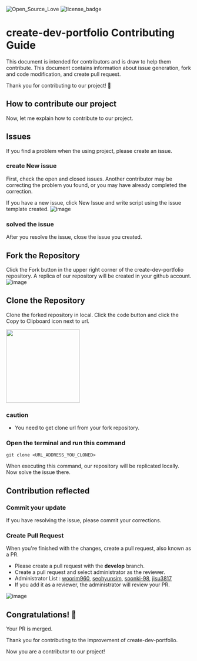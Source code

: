 ![Open_Source_Love](https://img.shields.io/badge/open&#09;source-❤-yellow)
![license_badge](https://img.shields.io/badge/license-MIT-green)


# create-dev-portfolio Contributing Guide

This document is intended for contributors and is draw to help them contribute.
This document contains information about issue generation, fork and code modification, and create pull request.

Thank you for contributing to our project! 👏


 ## How to contribute our project
 Now, let me explain how to contribute to our project.
 ## Issues
 If you find a problem when the using project, please create an issue.

 ### create New issue
 First, check the open and closed issues. Another contributor may be correcting the problem you found, or you may have already completed the correction.

 If you have a new issue, click New Issue and write script using the issue template created.
 ![image](https://user-images.githubusercontent.com/83394348/190107357-41ebd946-e2e9-4686-be63-3d9d890cfbff.png)


### solved the issue
After you resolve the issue, close the issue you created. 


## Fork the Repository 
Click the Fork button in the upper right corner of the create-dev-portfolio repository. A replica of our repository will be created in your github account.
![image](https://user-images.githubusercontent.com/83394348/195345715-6c5a3c27-b061-4d29-9600-9969d01c616d.png)



## Clone the Repository
Clone the forked repository in local. Click the code button and click the Copy to Clipboard icon next to url. 

<img src="https://user-images.githubusercontent.com/83394348/190114322-2a4f4f52-ad99-4d33-a51c-f1388413da0f.png"  width="200px"/>

### caution
- You need to get clone url from your fork repository.


### Open the terminal and run this command
```
git clone <URL_ADDRESS_YOU_CLONED>
```
When executing this command, our repository will be replicated locally. Now solve the issue there.



## Contribution reflected
### Commit your update
If you have resolving the issue, please commit your corrections.

### Create Pull Request
When you're finished with the changes, create a pull request, also known as a PR.
- Please create a pull request with the **develop** branch.
- Create a pull request and select administrator as the reviewer.
- Administrator List : [woorim960](https://github.com/woorim960), [seohyunsim](https://github.com/seohyunsim), [soonki-98](https://github.com/soonki-98), [jisu3817](https://github.com/jisu3817)
- If you add it as a reviewer, the administrator will review your PR.

![image](https://user-images.githubusercontent.com/83394348/190122089-01da5226-392a-44ad-ac2a-04885f5ddbf9.png)



## Congratulations! 🎉
Your PR is merged.

Thank you for contributing to the improvement of create-dev-portfolio.

Now you are a contributor to our project!
